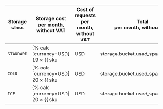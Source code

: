 Storage class | Storage cost<br>per month, without VAT | Cost of requests<br>per month, without VAT | Total<br>per month, without VAT
--- | --- | --- | ---
`STANDARD` | {% calc [currency=USD] 19 × {{ sku|USD|storage.bucket.used_space.standard|pricingRate.720|month|number }} %} | {% calc [currency=USD] (150000 - 100000) × {{ sku|USD|storage.api.get.standard|pricingRate.10|number }} / 10000 %} | {% calc [currency=USD] (19 × {{ sku|USD|storage.bucket.used_space.standard|pricingRate.720|month|number }}) + ((150000 - 100000) × {{ sku|USD|storage.api.get.standard|pricingRate.10|number }} / 10000) %}
`COLD` | {% calc [currency=USD] 20 × {{ sku|USD|storage.bucket.used_space.cold|month|number }} %} | {% calc [currency=USD] 150000 × {{ sku|USD|storage.api.get.cold|number }} / 10000 %} | {% calc [currency=USD] (20 × {{ sku|USD|storage.bucket.used_space.cold|month|number }}) + (150000 × {{ sku|USD|storage.api.get.cold|number }} / 10000) %}
`ICE` | {% calc [currency=USD] 20 × {{ sku|USD|storage.bucket.used_space.ice|month|number }} %} | {% calc [currency=USD] 150000 × {{ sku|USD|storage.api.get.ice|number }} / 10000 %} | {% calc [currency=USD] (20 × {{ sku|USD|storage.bucket.used_space.ice|month|number }}) + (150000 × {{ sku|USD|storage.api.get.ice|number }} / 10000) %}